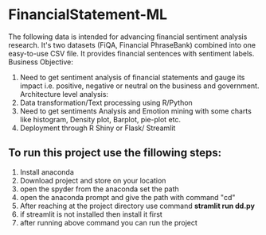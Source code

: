# FinancialStatement-ML

The following data is intended for advancing financial sentiment analysis research. It's two datasets (FiQA, Financial PhraseBank) combined into one easy-to-use CSV file. It provides financial sentences with sentiment labels.
Business Objective:
1.	Need to get sentiment analysis of financial statements and gauge its impact i.e. positive, negative or neutral on the business and government.
Architecture level analysis:
1.	Data transformation/Text processing using R/Python
2.	Need to get sentiments Analysis and Emotion mining with some charts like histogram, Density plot, Barplot, pie-plot etc. 
3.	Deployment through R Shiny or Flask/ Streamlit


<h2>To run this project use the fillowing steps:</h2>

1) Install anaconda
2) Download project and store on your location
3) open the spyder from the anaconda set the path
4) open the anaconda prompt and give the path with command "cd"
5) After reaching at the project directory use command **stramlit run dd.py**
6) if streamlit is not installed then install it first
7) after running above command you can run the project
